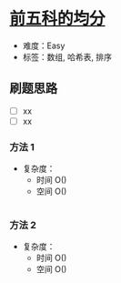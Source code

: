 # [前五科的均分](https://leetcode-cn.com/problems/high-five/)

- 难度：Easy
- 标签：数组, 哈希表, 排序

## 刷题思路

- [ ] xx
- [ ] xx

### 方法 1

- 复杂度：
    - 时间 O()
    - 空间 O()

``` js

```

### 方法 2

- 复杂度：
    - 时间 O()
    - 空间 O()

``` js

```
